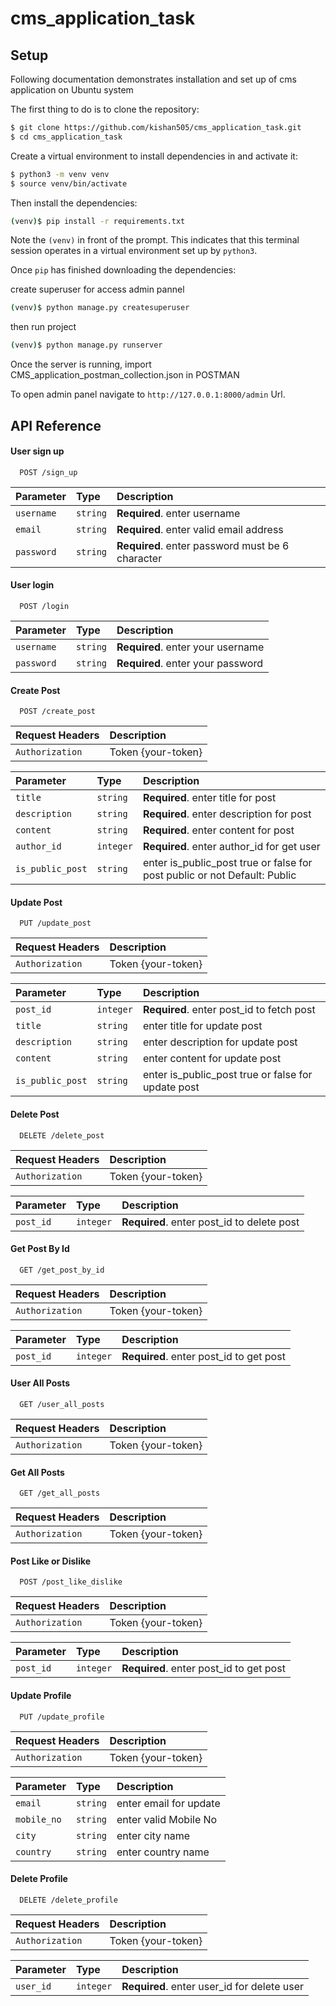 # cms_application_task

## Setup

Following documentation demonstrates installation and set up of cms application on Ubuntu system

The first thing to do is to clone the repository:

```sh
$ git clone https://github.com/kishan505/cms_application_task.git
$ cd cms_application_task
```

Create a virtual environment to install dependencies in and activate it:

```sh
$ python3 -m venv venv
$ source venv/bin/activate
```

Then install the dependencies:

```sh
(venv)$ pip install -r requirements.txt
```

Note the `(venv)` in front of the prompt. This indicates that this terminal
session operates in a virtual environment set up by `python3`.

Once `pip` has finished downloading the dependencies:

create superuser for access admin pannel

```sh
(venv)$ python manage.py createsuperuser
```

then run project

```sh
(venv)$ python manage.py runserver
```

Once the server is running, import CMS_application_postman_collection.json in POSTMAN

To open admin panel navigate to `http://127.0.0.1:8000/admin` Url.

## API Reference

#### User sign up

```http
  POST /sign_up
```

| Parameter          | Type     | Description                                      |
| :----------------- | :------- | :----------------------------------------------- |
| `username`         | `string` | **Required**. enter username                     |
| `email`            | `string` | **Required**. enter valid email address          |
| `password`         | `string` | **Required**. enter password must be 6 character |

#### User login

```http
  POST /login
```

| Parameter  | Type     | Description                       |
| :--------- | :------- | :-------------------------------- |
| `username` | `string` | **Required**. enter your username |
| `password` | `string` | **Required**. enter your password |

#### Create Post

```http
  POST /create_post
```

| Request Headers            | Description                |
| :--------------------------| :------------------------- |
| `Authorization`            | Token {your-token}         |

| Parameter       | Type      | Description                              |
| :-------------- | :-------- | :--------------------------------------- |
| `title`       | `string` | **Required**. enter title for post |
| `description` | `string`    | **Required**. enter description for post |
| `content`      | `string`  | **Required**. enter content for post |
| `author_id`   | `integer`  | **Required**. enter author_id for get user |
| `is_public_post`   | `string`  | enter is_public_post true or false for post public or not Default: Public |


#### Update Post

```http
  PUT /update_post
```

| Request Headers            | Description                |
| :--------------------------| :------------------------- |
| `Authorization`            | Token {your-token}         |

| Parameter       | Type      | Description                              |
| :-------------- | :-------- | :--------------------------------------- |
| `post_id`       | `integer` | **Required**. enter post_id to fetch post |
| `title`       | `string` | enter title for update post |
| `description` | `string`    | enter description for update post |
| `content`      | `string`  | enter content for update post |
| `is_public_post`   | `string`  | enter is_public_post true or false for update post|

#### Delete Post

```http
  DELETE /delete_post
```

| Request Headers            | Description                |
| :--------------------------| :------------------------- |
| `Authorization`            | Token {your-token}         |

| Parameter       | Type      | Description                              |
| :-------------- | :-------- | :--------------------------------------- |
| `post_id`       | `integer` | **Required**. enter post_id to delete post |

#### Get Post By Id

```http
  GET /get_post_by_id
```

| Request Headers            | Description                |
| :--------------------------| :------------------------- |
| `Authorization`            | Token {your-token}         |

| Parameter       | Type      | Description                              |
| :-------------- | :-------- | :--------------------------------------- |
| `post_id`       | `integer` | **Required**. enter post_id to get post |


#### User All Posts

```http
  GET /user_all_posts
```

| Request Headers            | Description                |
| :--------------------------| :------------------------- |
| `Authorization`            | Token {your-token}         |


#### Get All Posts

```http
  GET /get_all_posts
```

| Request Headers            | Description                |
| :--------------------------| :------------------------- |
| `Authorization`            | Token {your-token}         |

#### Post Like or Dislike

```http
  POST /post_like_dislike
```

| Request Headers            | Description                |
| :--------------------------| :------------------------- |
| `Authorization`            | Token {your-token}         |

| Parameter       | Type      | Description                              |
| :-------------- | :-------- | :--------------------------------------- |
| `post_id`       | `integer` | **Required**. enter post_id to get post |


#### Update Profile

```http
  PUT /update_profile
```

| Request Headers            | Description                |
| :--------------------------| :------------------------- |
| `Authorization`            | Token {your-token}         |

| Parameter          | Type     | Description                                      |
| :----------------- | :------- | :----------------------------------------------- |
| `email`            | `string` | enter email for update |
| `mobile_no`        | `string` | enter valid Mobile No |
| `city`             | `string` | enter city name |
| `country`          | `string` | enter country name |


#### Delete Profile

```http
  DELETE /delete_profile
```

| Request Headers            | Description                |
| :--------------------------| :------------------------- |
| `Authorization`            | Token {your-token}         |

| Parameter          | Type     | Description                                      |
| :----------------- | :------- | :----------------------------------------------- |
| `user_id`          | `integer` | **Required**. enter user_id for delete user |

